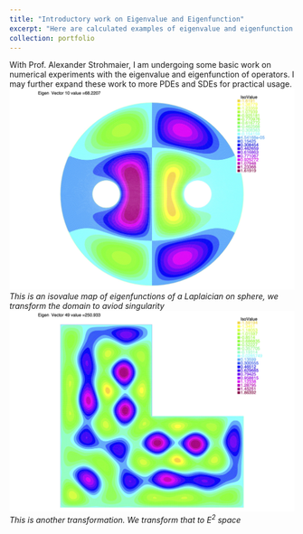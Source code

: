 ```yaml
---
title: "Introductory work on Eigenvalue and Eigenfunction"
excerpt: "Here are calculated examples of eigenvalue and eigenfunction on different domains of Laplacian, this work is with Prof. Alexander Strohmaier"
collection: portfolio
---
```


With Prof. Alexander Strohmaier, I am undergoing some basic work on numerical experiments with the eigenvalue and eigenfunction of operators. I may further expand these work to more PDEs and SDEs for practical usage.
<img src='/images/eigen1.jpg'>*This is an isovalue map of eigenfunctions of a Laplaician on sphere, we transform the domain to aviod singularity*
<br/><img src='/images/eigen2.jpg'>*This is another transformation. We transform that to $E^2$ space*
